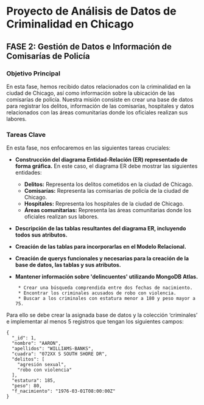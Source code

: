 # **Proyecto de Análisis de Datos de Criminalidad en Chicago**

## **FASE 2: Gestión de Datos e Información de Comisarías de Policía**

### **Objetivo Principal**
En esta fase, hemos recibido datos relacionados con la criminalidad en la ciudad de Chicago, así como información sobre la ubicación de las comisarías de policía. Nuestra misión consiste en crear una base de datos para registrar los delitos, información de las comisarías, hospitales y datos relacionados con las áreas comunitarias donde los oficiales realizan sus labores.

### **Tareas Clave**
En esta fase, nos enfocaremos en las siguientes tareas cruciales:


* **Construcción del diagrama Entidad-Relación (ER) representado de forma gráfica.**
  En este caso, el diagrama ER debe mostrar las siguientes entidades:

    * **Delitos:** Representa los delitos cometidos en la ciudad de Chicago.
    * **Comisarías:** Representa las comisarías de policía de la ciudad de Chicago.
    * **Hospitales:** Representa los hospitales de la ciudad de Chicago.
    * **Áreas comunitarias:** Representa las áreas comunitarias donde los oficiales realizan sus labores.

* **Descripción de las tablas resultantes del diagrama ER, incluyendo todos sus atributos.**
* **Creación de las tablas para incorporarlas en el Modelo Relacional.**
* **Creación de querys funcionales y necesarias para la creación de la base de datos, las tablas y sus atributos.**
* **Mantener información sobre 'delincuentes' utilizando MongoDB Atlas.**
  
       * Crear una búsqueda comprendida entre dos fechas de nacimiento.
       * Encontrar los criminales acusados de robo con violencia.
       * Buscar a los criminales con estatura menor a 180 y peso mayor a 75.

Para ello se debe crear la asignada base de datos y la colección ‘criminales’ e implementar al menos 5 registros que tengan los siguientes campos:



```
{
  "_id": 1,
  "nombre": "AARON",
  "apellidos": "WILLIAMS-BANKS",
  "cuadra": "072XX S SOUTH SHORE DR",
  "delitos": [
    "agresión sexual",
    "robo con violencia"
  ],
  "estatura": 185,
  "peso": 80,
  "f_nacimiento": "1976-03-01T08:00:00Z"
}

```

